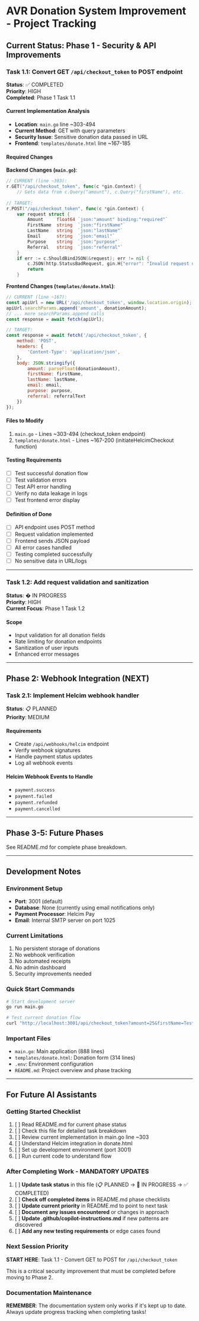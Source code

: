 # AVR Donation System Improvement - Project Tracking

## Current Status: Phase 1 - Security & API Improvements

### Task 1.1: Convert GET `/api/checkout_token` to POST endpoint
**Status**: ✅ COMPLETED  
**Priority**: HIGH  
**Completed**: Phase 1 Task 1.1

#### Current Implementation Analysis
- **Location**: `main.go` line ~303-494
- **Current Method**: GET with query parameters
- **Security Issue**: Sensitive donation data passed in URL
- **Frontend**: `templates/donate.html` line ~167-185

#### Required Changes

**Backend Changes (`main.go`)**:
```go
// CURRENT (line ~303):
r.GET("/api/checkout_token", func(c *gin.Context) {
    // Gets data from c.Query("amount"), c.Query("firstName"), etc.
    
// TARGET:
r.POST("/api/checkout_token", func(c *gin.Context) {
    var request struct {
        Amount     float64 `json:"amount" binding:"required"`
        FirstName  string  `json:"firstName"`
        LastName   string  `json:"lastName"`
        Email      string  `json:"email"`
        Purpose    string  `json:"purpose"`
        Referral   string  `json:"referral"`
    }
    if err := c.ShouldBindJSON(&request); err != nil {
        c.JSON(http.StatusBadRequest, gin.H{"error": "Invalid request data"})
        return
    }
```

**Frontend Changes (`templates/donate.html`)**:
```javascript
// CURRENT (line ~167):
const apiUrl = new URL('/api/checkout_token', window.location.origin);
apiUrl.searchParams.append('amount', donationAmount);
// ... more searchParams.append calls
const response = await fetch(apiUrl);

// TARGET:
const response = await fetch('/api/checkout_token', {
    method: 'POST',
    headers: {
        'Content-Type': 'application/json',
    },
    body: JSON.stringify({
        amount: parseFloat(donationAmount),
        firstName: firstName,
        lastName: lastName,
        email: email,
        purpose: purpose,
        referral: referralText
    })
});
```

#### Files to Modify
1. `main.go` - Lines ~303-494 (checkout_token endpoint)
2. `templates/donate.html` - Lines ~167-200 (initiateHelcimCheckout function)

#### Testing Requirements
- [ ] Test successful donation flow
- [ ] Test validation errors
- [ ] Test API error handling
- [ ] Verify no data leakage in logs
- [ ] Test frontend error display

#### Definition of Done
- [ ] API endpoint uses POST method
- [ ] Request validation implemented
- [ ] Frontend sends JSON payload
- [ ] All error cases handled
- [ ] Testing completed successfully
- [ ] No sensitive data in URL/logs

---

### Task 1.2: Add request validation and sanitization
**Status**: � IN PROGRESS  
**Priority**: HIGH  
**Current Focus**: Phase 1 Task 1.2

#### Scope
- Input validation for all donation fields
- Rate limiting for donation endpoints
- Sanitization of user inputs
- Enhanced error messages

---

## Phase 2: Webhook Integration (NEXT)

### Task 2.1: Implement Helcim webhook handler
**Status**: 📋 PLANNED  
**Priority**: MEDIUM

#### Requirements
- Create `/api/webhooks/helcim` endpoint
- Verify webhook signatures
- Handle payment status updates
- Log all webhook events

#### Helcim Webhook Events to Handle
- `payment.success`
- `payment.failed`
- `payment.refunded`
- `payment.cancelled`

---

## Phase 3-5: Future Phases
See README.md for complete phase breakdown.

---

## Development Notes

### Environment Setup
- **Port**: 3001 (default)
- **Database**: None (currently using email notifications only)
- **Payment Processor**: Helcim Pay
- **Email**: Internal SMTP server on port 1025

### Current Limitations
1. No persistent storage of donations
2. No webhook verification
3. No automated receipts
4. No admin dashboard
5. Security improvements needed

### Quick Start Commands
```bash
# Start development server
go run main.go

# Test current donation flow
curl "http://localhost:3001/api/checkout_token?amount=25&firstName=Test&lastName=User&email=test@example.com&purpose=general&referral=test"
```

### Important Files
- `main.go`: Main application (888 lines)
- `templates/donate.html`: Donation form (314 lines)
- `.env`: Environment configuration
- `README.md`: Project overview and phase tracking

---

## For Future AI Assistants

### Getting Started Checklist
1. [ ] Read README.md for current phase status
2. [ ] Check this file for detailed task breakdown
3. [ ] Review current implementation in main.go line ~303
4. [ ] Understand Helcim integration in donate.html
5. [ ] Set up development environment (port 3001)
6. [ ] Run current code to understand flow

### After Completing Work - MANDATORY UPDATES
1. [ ] **Update task status** in this file (📋 PLANNED → 🔄 IN PROGRESS → ✅ COMPLETED)
2. [ ] **Check off completed items** in README.md phase checklists
3. [ ] **Update current priority** in README.md to point to next task
4. [ ] **Document any issues encountered** or changes in approach
5. [ ] **Update .github/copilot-instructions.md** if new patterns are discovered
6. [ ] **Add any new testing requirements** or edge cases found

### Next Session Priority
**START HERE**: Task 1.1 - Convert GET to POST for `/api/checkout_token`

This is a critical security improvement that must be completed before moving to Phase 2.

### Documentation Maintenance
**REMEMBER**: The documentation system only works if it's kept up to date. Always update progress tracking when completing tasks!
